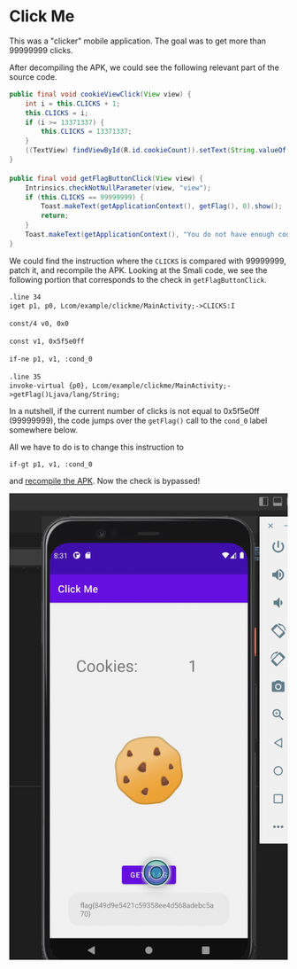 # Click Me

This was a "clicker" mobile application. The goal was to get more than 99999999 clicks.

After decompiling the APK, we could see the following relevant part of the source code.

```java
public final void cookieViewClick(View view) {
    int i = this.CLICKS + 1;
    this.CLICKS = i;
    if (i >= 13371337) {
        this.CLICKS = 13371337;
    }
    ((TextView) findViewById(R.id.cookieCount)).setText(String.valueOf(this.CLICKS));
}

public final void getFlagButtonClick(View view) {
    Intrinsics.checkNotNullParameter(view, "view");
    if (this.CLICKS == 99999999) {
        Toast.makeText(getApplicationContext(), getFlag(), 0).show();
        return;
    }
    Toast.makeText(getApplicationContext(), "You do not have enough cookies to get the flag", 0).show();
}
```

We could find the instruction where the `CLICKS` is compared with 99999999, patch it, and recompile the APK. Looking at the Smali code, we see the following portion that corresponds to the check in `getFlagButtonClick`.

```smali
.line 34
iget p1, p0, Lcom/example/clickme/MainActivity;->CLICKS:I

const/4 v0, 0x0

const v1, 0x5f5e0ff

if-ne p1, v1, :cond_0

.line 35
invoke-virtual {p0}, Lcom/example/clickme/MainActivity;->getFlag()Ljava/lang/String;
```

In a nutshell, if the current number of clicks is not equal to 0x5f5e0ff (99999999), the code jumps over the `getFlag()` call to the `cond_0` label somewhere below.

All we have to do is to change this instruction to

```smali
if-gt p1, v1, :cond_0
```

and [recompile the APK](https://gist.github.com/PuKoren/d0ec0c98350c0e92f467). Now the check is bypassed!

![](<../../.gitbook/assets/image (84) (2).png>)
